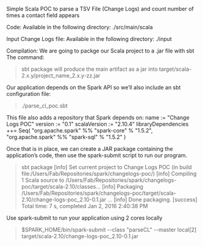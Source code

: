 Simple Scala POC to parse a TSV File (Change Logs)
and count number of times a contact field appears

Code:
Available in the following directory:
./src/main/scala

Input Change Logs file:
Available in the following directory:
./input

Compilation:
We are going to packge our Scala project to a .jar file with sbt
The command:
> sbt package
will produce the main artifact as a jar into target/scala-2.x.y/project_name_2.x.y-zz.jar

Our application depends on the Spark API
so we’ll also include an sbt configuration file: 
> ./parse_cl_poc.sbt

This file also adds a repository that Spark depends on:
name := "Change Logs POC"
version := "0.1"
scalaVersion := "2.10.4"
libraryDependencies ++= Seq(
 "org.apache.spark" %% "spark-core" % "1.5.2",
 "org.apache.spark" %% "spark-sql" % "1.5.2"
)

Once that is in place, we can create a JAR package containing the application’s code, then use the spark-submit script to run our program.
> sbt package
[info] Set current project to Change Logs POC (in build file:/Users/Fab/Repositories/spark/changelogs-poc/)
[info] Compiling 1 Scala source to /Users/Fab/Repositories/spark/changelogs-poc/target/scala-2.10/classes...
[info] Packaging /Users/Fab/Repositories/spark/changelogs-poc/target/scala-2.10/change-logs-poc_2.10-0.1.jar ...
[info] Done packaging.
[success] Total time: 7 s, completed Jan 2, 2016 2:40:38 PM

Use spark-submit to run your application using 2 cores locally
> $SPARK_HOME/bin/spark-submit   --class "parseCL"   --master local[2]   target/scala-2.10/change-logs-poc_2.10-0.1.jar

